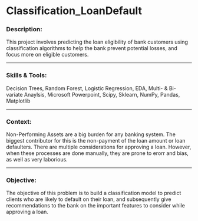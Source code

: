 # Classification_LoanDefault
### Description: 
This project involves predicting the loan eligibility of bank customers using classification algorithms to help the bank prevent potential losses, and focus more on eligible customers.

----------------

### Skills & Tools:

Decision Trees, Random Forest, Logistic Regression,  EDA, Multi- & Bi-variate Anaylsis, Microsoft Powerpoint, Scipy, Sklearn, NumPy, Pandas, Matplotlib

----------------

### Context: 

Non-Performing Assets are a big burden for any banking system. The biggest contributor for this is the non-payment of the loan amount or loan defaulters. 
There are multiple considerations for approving a loan. However, when these processes are done manually, they are prone to erorr and bias, as well as very laborious.

----------------

### Objective:

The objective of this problem is to build a classification model to predict clients who are likely to default on their loan,  and subsequently give recommendations to the bank on the important features to consider while approving a loan.
